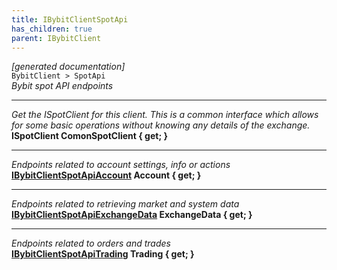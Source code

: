 ```yaml
---
title: IBybitClientSpotApi
has_children: true
parent: IBybitClient
---
```

*[generated documentation]*  
`BybitClient > SpotApi`  
*Bybit spot API endpoints*
  
***
*Get the ISpotClient for this client. This is a common interface which allows for some basic operations without knowing any details of the exchange.*  
**ISpotClient ComonSpotClient { get; }**  
***
*Endpoints related to account settings, info or actions*  
**[IBybitClientSpotApiAccount](IBybitClientSpotApiAccount.html) Account { get; }**  
***
*Endpoints related to retrieving market and system data*  
**[IBybitClientSpotApiExchangeData](IBybitClientSpotApiExchangeData.html) ExchangeData { get; }**  
***
*Endpoints related to orders and trades*  
**[IBybitClientSpotApiTrading](IBybitClientSpotApiTrading.html) Trading { get; }**  
